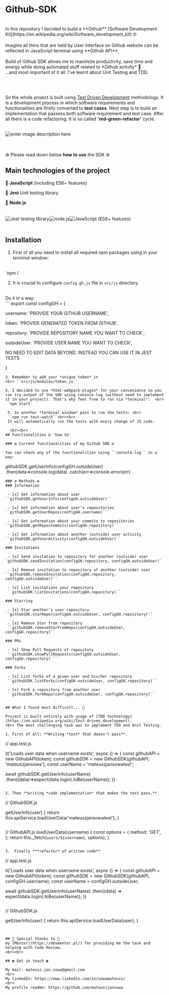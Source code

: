
# Github-SDK

  
<br>
In this repository I decided to build a **Github** [Software Development Kit](https://en.wikipedia.org/wiki/Software_development_kit) 🤓
<br><br>
Imagine all thins that are held by User Interface on Github website can be reflected in JavaScript terminal using **Github API**.
<br><br>
Build of Github SDK allows me to maximize productivity, save time and energy while doing automated stuff related to *Github activity* 📝 
<br>
...and most important of it all: I've learnt about Unit Testing and TDD.

<br><br>

So the whole project is built using [Test Driven Development](https://en.wikipedia.org/wiki/Test-driven_development) methodology. 
It is a development process in which software requirements and functionalities are firstly converted to **test cases**. Next step is to build an implementation that passess both software requirement and test case. After all there is a code refactoring. It is so called **'red-green-refactor'** cycle.
<br><br>

![enter image description here](https://philippe.bourgau.net/imgs/2017-06-28-dont-stick-to-tdds-red-green-refactor-loop-to-the-letter/red-green-refactor.jpg)

<br><br>
⚙️ Please read down below **how to use** the SDK ⚙️

  

## Main technologies of the project

 📒 **JavaScript** (including ES6+ features)
 
 📙 **Jest** Unit testing library
 
 📗 **Node.js**
<br><br><br>
 ![Jest testing library](https://d2eip9sf3oo6c2.cloudfront.net/tags/images/000/000/940/square_256/jestlogo.png)![node.js](https://www.shareicon.net/data/256x256/2015/09/11/99371_javascript_512x512.png)![JavaScript (ES6+ features)](https://piecioshka.pl/assets/images/posts/javascript/logo-javascript.svg)
  <br><br>
## Installation

 1. First of all you need to install all required npm packages using in your *terminal window*:
 <br>
 `npm i` 
 
 2. It is crucial to configure `config.gh.js` file in `src/js` directory. 
<br>
 Do it in a way:
 <br>
```
export const configGH  =  {

username: 'PROVIDE YOUR GITHUB USERNAME',

token: 'PROVIDE GENERATED TOKEN FROM GITHUB',



repository:  'PROVIDE REPOSITORY NAME YOU WANT TO CHECK`,

outsideUser: 'PROVIDE USER NAME YOU WANT TO CHECK',

  
NO NEED TO EDIT DATA BEYOND. INSTEAD YOU CAN USE IT IN JEST TESTS

}
```
3. Remember to add your *unique token* in 
<br> ``src/js/modules/token.js``

5. I decided to use *html-webpack-plugin* for your convenience so you can try output of the SDK using console.log (without need to implement it in your project). That's why feel free to run via *terminal*:  <br>
 `npm start`
 
 5. In another *terminal window* pass to run the tests: <br>
 ``npm run test-watch``<br><br>
 It will automatically run the tests with every change of JS code.
 
  <br><br>
## Functionalities & 'how to'

### ⚙️ Current functionalities of my Github SDK ⚙️

You can check any of the functionalities using ``console.log`` in a way: 
```
githubSDK.getUserInfo(configGH.outsideUser)
.then(data=>console.log(data)
.catch(err=>console.error(err)
```
### ⚙️ Methods ⚙️
### Information

 - [x] Get information about user
``githubSDK.getUserInfo(configGH.outsideUser)``

 - [x] Get information about user's repositories
``githubSDK.getUserRepos(configGH.username)``

 - [x] Get information about your commits to repositories
``githubSDK.getReposCommits(configGH.repository)``

 - [x] Get information about another (outside) user activity
``githubSDK.getUserActivity(configGH.outsideUser)``

### Invitations

 - [x] Send invitation to repository for another (outside) user
`githubSDK.sendInvitation(configGH.repository, configGH.outsideUser)`

 - [x] Remove invitation to repository of another (outside) user
``githubSDK.removeInvitation(configGH.repository, configGH.outsideUser)``

 - [x] List invitations your repository
 ``githubSDK.listInvitations(configGH.repository)``

### Starring

 - [x] Star another's user repository
``githubSDK.starRepo(configGH.outsideUser, configGH.repository)``

 - [x] Remove Star from repository
 ``githubSDK.removeStarFromRepo(configGH.outsideUser, configGH.repository)``
 
### PRs

 - [x] Show Pull Requests of repository
 ``githubSDK.showPullRequests(configGH.outsideUser, configGH.repository) `` 

### Forks

 - [x] List forks of a given user and his/her repository
 ``githubSDK.listForks(configGH.outsideUser, configGH.repository)``
 
 - [x] Fork a repository from another user
 ``githubSDK.forkRepo(configGH.outsideUser, configGH.repository)``

  
## What I found most difficult... 🧠

Project is built entirely with usage of [TDD technology](https://en.wikipedia.org/wiki/Test-driven_development).
<br> The most challenging task was to implement TDD and Unit Testing. 

1. First of all: **Writing *test* that doesn't pass**.
```
// app.test.js

it('Loads user data when username exists', async  ()  => {
const  githubAPI  =  new  GithubAPI(token);
const  githubSDK  =  new  GithubSDK(githubAPI,  'mateuszjansowa');
const  userName  =  'mateuszjansowatest';

await githubSDK.getUserInfo(userName)
.then((data)=>expect(data.login).toBe(userName));
})
```

2. Then **writing *code implementation* that makes the test pass.**

```
// GithubSDK.js

getUserInfo(user) {
return  this.apiService.loadUserData('mateuszjansowatest');
}
```
```
// GithubAPI.js
loadUserData(username) {
const options  =  {
method:  'GET',
};
return  this._fetch(`users/${username}`, options);
}

```

3.  Finally ***refactor* of written code**
```
// app.test.js

it('Loads user data when username exists', async  ()  => {
const  githubAPI  =  new  GithubAPI(token);
const  githubSDK  =  new  GithubSDK(githubAPI,  configGH.username);
const  userName  =  configGH.outsideUser;

await githubSDK.getUserInfo(userName)
.then((data)  =>  expect(data.login).toBe(userName));
})
```
```
// GithubSDK.js

getUserInfo(user) {
return  this.apiService.loadUserData(user);
}
```

  
## 💖 Special thanks to 💖
my [Mentor](https://devmentor.pl/) for providing me the task and helping with Code Review.
<br><br>

## ☎️ Get in touch ☎️

My mail: mateusz.jan.sowa@gmail.com
<br>
My linkedIn: https://www.linkedin.com/in/sowamateusz/
<br>
My profile readme: https://github.com/mateuszjansowa
